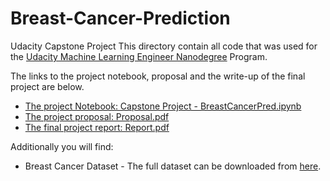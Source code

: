 # Breast-Cancer-Prediction
Udacity Capstone Project
This directory contain all code that was used for the [Udacity Machine Learning Engineer Nanodegree](https://www.udacity.com/course/machine-learning-engineer-nanodegree--nd009t) Program.  

The links to the project notebook, proposal and the write-up of the final 
project are below.

* [The project Notebook: Capstone Project - BreastCancerPred.ipynb](Capstone%20Project%20-%20BreastCancerPred.ipynb)
* [The project proposal: Proposal.pdf](Proposal.pdf) 
* [The final project report: Report.pdf](Report.pdf) 

Additionally you will find: 
* Breast Cancer Dataset - The full dataset can be downloaded from [here](https://www.kaggle.com/uciml/breast-cancer-wisconsin-data). 
